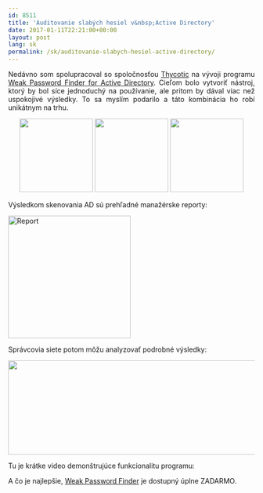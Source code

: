 ```yaml
---
id: 8511
title: 'Auditovanie slabých hesiel v&nbsp;Active Directory'
date: 2017-01-11T22:21:00+00:00
layout: post
lang: sk
permalink: /sk/auditovanie-slabych-hesiel-active-directory/
---
```

<p style="text-align: justify;">
  Nedávno som spolupracoval so&nbsp;spoločnosťou <a href="https://thycotic.com/">Thycotic</a> na&nbsp;vývoji programu <a href="https://thycotic.com/solutions/free-it-tools/weak-password-finder/weak-password-finder-nvlss/">Weak Password Finder for&nbsp;Active Directory</a>. Cieľom bolo vytvoriť nástroj, ktorý by&nbsp;bol síce jednoduchý na&nbsp;používanie, ale&nbsp;pritom by&nbsp;dával viac než uspokojivé výsledky. To&nbsp;sa myslím podarilo a&nbsp;táto kombinácia ho&nbsp;robí unikátnym na&nbsp;trhu.
</p>

<p style="text-align: center;">
  <a href="https://www.dsinternals.com/wp-content/uploads/scanner_screen01.png"><img class="wp-image-8431 size-thumbnail alignnone" src="https://www.dsinternals.com/wp-content/uploads/scanner_screen01-150x150.png" width="150" height="150" /></a> <a href="https://www.dsinternals.com/wp-content/uploads/scanner_screen03.png"><img class="wp-image-8441 size-thumbnail alignnone" src="https://www.dsinternals.com/wp-content/uploads/scanner_screen03-150x150.png" width="150" height="150" /></a> <a href="https://www.dsinternals.com/wp-content/uploads/scanner_screen04.png"><img class="wp-image-8451 size-thumbnail alignnone" src="https://www.dsinternals.com/wp-content/uploads/scanner_screen04-150x150.png" width="150" height="150" /></a>
</p>

<p style="text-align: justify;">
  Výsledkom skenovania AD sú prehľadné manažérske reporty:
</p>

[<img class="aligncenter" src="https://thycotic.com/wp-content/uploads/2016/12/Weak-Password-Finder-Report-page-2.jpg" alt="Report" width="250" />](https://thycotic.com/wp-content/uploads/2016/12/Weak-Password-Finder-Report-page-2.jpg)

<p style="text-align: justify;">
  Správcovia siete potom môžu analyzovať podrobné výsledky:
</p>

[<img class="aligncenter wp-image-8481 size-large" src="https://www.dsinternals.com/wp-content/uploads/thycotic_spreadsheet-1024x364.png" width="540" height="192" srcset="https://www.dsinternals.com/wp-content/uploads/thycotic_spreadsheet-1024x364.png 1024w, https://www.dsinternals.com/wp-content/uploads/thycotic_spreadsheet-300x107.png 300w, https://www.dsinternals.com/wp-content/uploads/thycotic_spreadsheet-768x273.png 768w, https://www.dsinternals.com/wp-content/uploads/thycotic_spreadsheet.png 1174w" sizes="(max-width: 540px) 100vw, 540px" />](https://www.dsinternals.com/wp-content/uploads/thycotic_spreadsheet.png)

<p style="text-align: justify;">
  Tu je&nbsp;krátke video demonštrujúce funkcionalitu programu:
</p>



<p style="text-align: justify;">
  A&nbsp;čo je&nbsp;najlepšie, <a href="https://thycotic.com/solutions/free-it-tools/weak-password-finder/weak-password-finder-nvlss/">Weak Password Finder</a> je&nbsp;dostupný úplne ZADARMO.
</p>